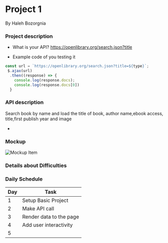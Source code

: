 # Project 1

By Haleh Bozorgnia

### Project description

- What is your API?
  https://openlibrary.org/search.json?title

- Example code of you testing it

```js
const url = `https://openlibrary.org/search.json?title=${type}`;
 $.ajax(url)
  .then((response) => {
    console.log(response.docs);
    console.log(response.docs[0])
  }
```

### API description

Search book by name and load the title of book, author name,ebook access, title,first publish year and image

-

### Mockup

![Mockup Item]()

### Details about Difficulties

### Daily Schedule

| Day | Task                    |
| --- | ----------------------- |
| 1   | Setup Basic Project     |
| 2   | Make API call           |
| 3   | Render data to the page |
| 4   | Add user interactivity  |
| 5   |                         |
